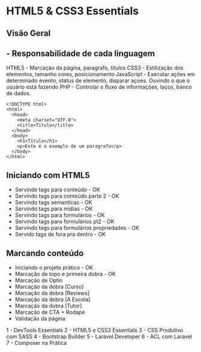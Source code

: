 # HTML5 & CSS3 Essentials
## Visão Geral
## - Responsabilidade de cada linguagem
HTML5 - Marcação da página, paragrafo, titulos
CSS3 - Estilização dos elementos, tamanho cores, posicionamento
JavaScript - Executar ações em determinado evento, status de elemento, disparar açoes. Ouvindo o que o usuário está fazendo
PHP - Controlar o fluxo de informações, laços, banco de dados.
````
<!DOCTYPE html>
<html>
  <head>
    <meta charset="UTF-8">
    <title>Título</title>
  </head>
  <body>
    <h1>Título</h1>
    <p>Este é o exemplo de um paragrafo</p>
  </body>
</html>
````
## Iniciando com HTML5
- Servindo tags para conteúdo - OK
- Servindo tags para conteúdo parte 2 - OK
- Servindo tags semanticas - OK
- Servindo tags para midias - OK
- Servindo tags para formulários - OK
- Servindo tags para formulários pt2 - OK
- Servindo tags para formulários propriedades - OK
- Servido tags de fora pra dentro - OK
## Marcando conteúdo
- Iniciando o projeto prático - OK
- Marcação de topo e primeira dobra - OK
- Marcação de Optin
- Marcação da dobra [Curso]
- Marcação da dobra [Reviews]
- Marcação da dobra [A Escola]
- Marcação da dobra [Tutor]
- Marcação de CTA + Rodapé
- Validação da página

1 - DevTools Essentials
2 - HTML5 e CSS3 Essentials
3 - CSS Produtivo com SASS
4 - Bootstrap Builder
5 - Laravel Developer
6 - ACL com Laravel
7 - Composer na Prática